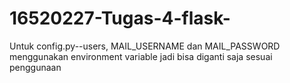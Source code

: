# 16520227-Tugas-4-flask-

Untuk config.py--users,
MAIL_USERNAME dan MAIL_PASSWORD menggunakan environment variable jadi bisa diganti saja sesuai penggunaan
